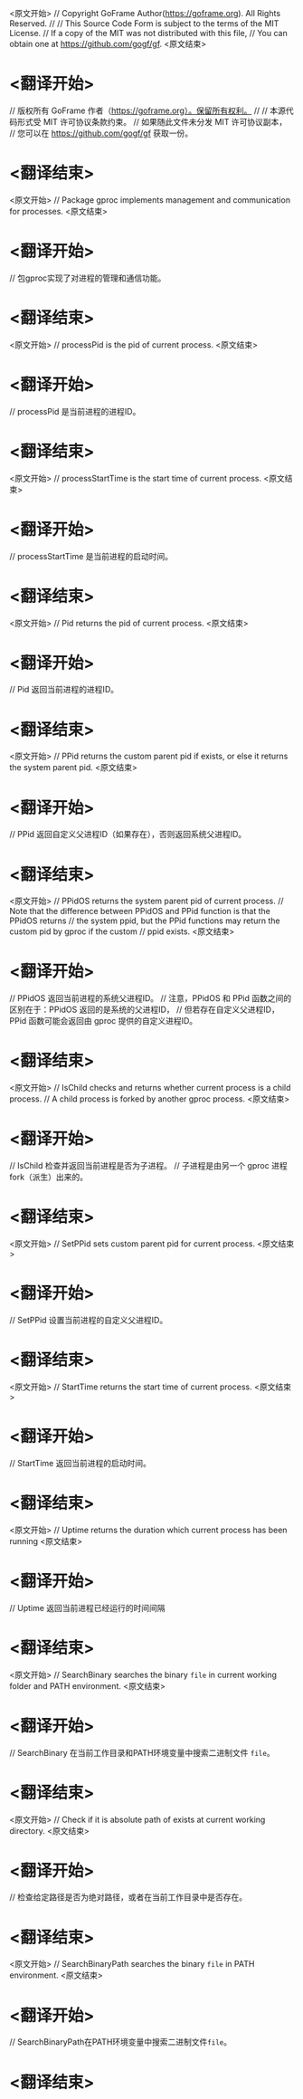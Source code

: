 
<原文开始>
// Copyright GoFrame Author(https://goframe.org). All Rights Reserved.
//
// This Source Code Form is subject to the terms of the MIT License.
// If a copy of the MIT was not distributed with this file,
// You can obtain one at https://github.com/gogf/gf.
<原文结束>

# <翻译开始>
// 版权所有 GoFrame 作者（https://goframe.org）。保留所有权利。
//
// 本源代码形式受 MIT 许可协议条款约束。
// 如果随此文件未分发 MIT 许可协议副本，
// 您可以在 https://github.com/gogf/gf 获取一份。
# <翻译结束>


<原文开始>
// Package gproc implements management and communication for processes.
<原文结束>

# <翻译开始>
// 包gproc实现了对进程的管理和通信功能。
# <翻译结束>


<原文开始>
// processPid is the pid of current process.
<原文结束>

# <翻译开始>
// processPid 是当前进程的进程ID。
# <翻译结束>


<原文开始>
// processStartTime is the start time of current process.
<原文结束>

# <翻译开始>
// processStartTime 是当前进程的启动时间。
# <翻译结束>


<原文开始>
// Pid returns the pid of current process.
<原文结束>

# <翻译开始>
// Pid 返回当前进程的进程ID。
# <翻译结束>


<原文开始>
// PPid returns the custom parent pid if exists, or else it returns the system parent pid.
<原文结束>

# <翻译开始>
// PPid 返回自定义父进程ID（如果存在），否则返回系统父进程ID。
# <翻译结束>


<原文开始>
// PPidOS returns the system parent pid of current process.
// Note that the difference between PPidOS and PPid function is that the PPidOS returns
// the system ppid, but the PPid functions may return the custom pid by gproc if the custom
// ppid exists.
<原文结束>

# <翻译开始>
// PPidOS 返回当前进程的系统父进程ID。
// 注意，PPidOS 和 PPid 函数之间的区别在于：PPidOS 返回的是系统的父进程ID，
// 但若存在自定义父进程ID，PPid 函数可能会返回由 gproc 提供的自定义进程ID。
# <翻译结束>


<原文开始>
// IsChild checks and returns whether current process is a child process.
// A child process is forked by another gproc process.
<原文结束>

# <翻译开始>
// IsChild 检查并返回当前进程是否为子进程。
// 子进程是由另一个 gproc 进程 fork（派生）出来的。
# <翻译结束>


<原文开始>
// SetPPid sets custom parent pid for current process.
<原文结束>

# <翻译开始>
// SetPPid 设置当前进程的自定义父进程ID。
# <翻译结束>


<原文开始>
// StartTime returns the start time of current process.
<原文结束>

# <翻译开始>
// StartTime 返回当前进程的启动时间。
# <翻译结束>


<原文开始>
// Uptime returns the duration which current process has been running
<原文结束>

# <翻译开始>
// Uptime 返回当前进程已经运行的时间间隔
# <翻译结束>


<原文开始>
// SearchBinary searches the binary `file` in current working folder and PATH environment.
<原文结束>

# <翻译开始>
// SearchBinary 在当前工作目录和PATH环境变量中搜索二进制文件 `file`。
# <翻译结束>


<原文开始>
// Check if it is absolute path of exists at current working directory.
<原文结束>

# <翻译开始>
// 检查给定路径是否为绝对路径，或者在当前工作目录中是否存在。
# <翻译结束>


<原文开始>
// SearchBinaryPath searches the binary `file` in PATH environment.
<原文结束>

# <翻译开始>
// SearchBinaryPath在PATH环境变量中搜索二进制文件`file`。
# <翻译结束>

